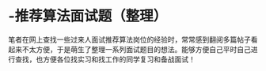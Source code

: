 # -推荐算法面试题（整理）
笔者在网上查找一些过来人面试推荐算法岗位的经验时，常常感到翻阅多篇帖子看起来不太方便，于是萌生了整理一系列面试题目的想法。能够方便自己平时自己进行查找，也方便各位找实习和找工作的同学复习和备战面试！

